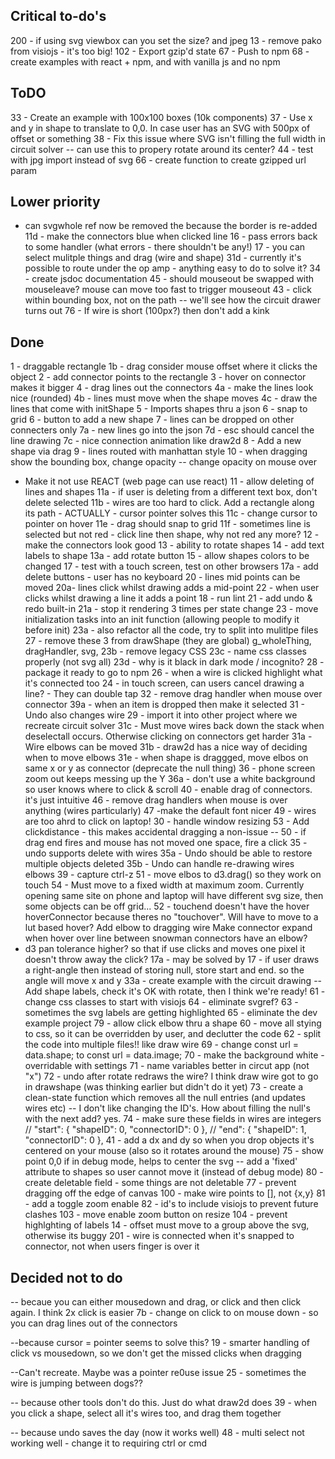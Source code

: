 ## Critical to-do's
200 - if using svg viewbox can you set the size? and jpeg
13 - remove pako from visiojs - it's too big!
102 - Export gzip'd state
67 - Push to npm
68 - create examples with react + npm, and with vanilla js and no npm

## ToDO
33 - Create an example with 100x100 boxes (10k components)
37 - Use x and y in shape to translate to 0,0. In case user has an SVG with 500px of offset or something
38 - Fix this issue where SVG isn't filling the full width in circuit solver
-- can use this to propery rotate around its center?
44 - test with jpg import instead of svg
66 - create function to create gzipped url param


## Lower priority
- can svgwhole ref now be removed the because the border is re-added
11d - make the connectors blue when clicked line
16 - pass errors back to some handler (what errors - there shouldn't be any!)
17 - you can select mulitple things and drag (wire and shape)
31d - currently it's possible to route under the op amp - anything easy to do to solve it?
34 - create jsdoc documentation
45 - should mouseout be swapped with mouseleave? mouse can move too fast to trigger mouseout
43 - click within bounding box, not on the path -- we'll see how the circuit drawer turns out
76 - If wire is short (100px?) then don't add a kink


## Done
1 - draggable rectangle
1b - drag consider mouse offset where it clicks the object
2 - add connector points to the rectangle
3 - hover on connector makes it bigger
4 - drag lines out the connectors
4a - make the lines look nice (rounded)
4b - lines must move when the shape moves
4c - draw the lines that come with initShape
5 - Imports shapes thru a json
6 - snap to grid
6 - button to add a new shape
7 - lines can be dropped on other connecters only
7a - new lines go into the json
7d - esc should cancel the line drawing
7c - nice connection animation like draw2d
8 - Add a new shape via drag
9 - lines routed with manhattan style
10 - when dragging show the bounding box, change opacity
-- change opacity on mouse over
- Make it not use REACT (web page can use react)
11 - allow deleting of lines and shapes
11a - if user is deleting from a different text box, don't delete selected
11b - wires are too hard to click. Add a rectangle along its path - ACTUALLY - cursor pointer solves this
11c - change cursor to pointer on hover
11e - drag should snap to grid
11f - sometimes line is selected but not red - click line then shape, why not red any more?
12 - make the connectors look good
13 - ability to rotate shapes
14 - add text labels to shape
13a - add rotate button
15 - allow shapes colors to be changed
17 - test with a touch screen, test on other browsers
17a - add delete buttons - user has no keyboard
20 - lines mid points can be moved
20a- lines click whilst drawing adds a mid-point
22 - when user clicks whilst drawing a line it adds a point
18 - run lint
21 - add undo & redo built-in
21a  - stop it rendering 3 times per state change
23 - move initialization tasks into an init function (allowing people to modify it before init)
23a - also refactor all the code, try to split into mulitlpe files
27 - remove these 3 from drawShape (they are global)
          g_wholeThing,
          dragHandler,
          svg,
23b - remove legacy CSS
23c - name css classes properly (not svg all)
23d - why is it black in dark mode / incognito?
28 - package it ready to go to npm
26 - when a wire is clicked highlight what it's connected too
24 - in touch screen, can users cancel drawing a line? - They can double tap
32 - remove drag handler when mouse over connector
39a - when an item is dropped then make it selected
31 - Undo also changes wire
29 - import it into other project where we recreate circuit solver
31c - Must move wires back down the stack when deselectall occurs. Otherwise clicking on connectors get harder
31a - Wire elbows can be moved
31b - draw2d has a nice way of deciding when to move elbows
31e - when shape is draggged, move elbos on same x or y as connector (deprecate the null thing)
36 - phone screen zoom out keeps messing up the Y
36a - don't use a white background so user knows where to click & scroll
40 - enable drag of connectors. it's just intuitive
46 - remove drag handlers when mouse is over anything (wires particularly)
47  -make the default font nicer
49 - wires are too ahrd to click on laptop!
30 - handle window resizing
53 - Add clickdistance - this makes accidental dragging a non-issue
-- 50 - if drag end fires and mouse has not moved one space, fire a click
35 - undo supports delete with wires
35a - Undo should be able to restore multiple objects deleted
35b - Undo can handle re-drawing wires elbows
39 - capture ctrl-z
51 - move elbos to d3.drag() so they work on touch
54 - Must move to a fixed width at maximum zoom. Currently opening same site on phone and laptop will have different svg size, then some objects can be off grid...
52 - touchend doesn't have the hover hoverConnector because theres no "touchover". Will have to move to a lut based hover?
Add elbow to dragging wire
Make connector expand when hover over
line between snowman connectors have an elbow?
- d3 pan tolerance higher? so that if use clicks and moves one pixel it doesn't throw away the click?
17a - may be solved by 17 - if user draws a right-angle then instead of storing null, store start and end. so the angle will move x and y
33a - create example with the circuit drawing
-- Add shape labels, check it's OK with rotate, then I think we're ready!
61 - change css classes to start with visiojs
64 - eliminate svgref?
63 - sometimes the svg labels are getting highlighted
65 - eliminate the dev example project
79 - allow click elbow thru a shape
60 - move all stying to css, so it can be overridden by user, and declutter the code
62 - split the code into multiple files!! like draw wire
69 - change   const url = data.shape; to   const url = data.image;
70 - make the background white - overridable with settings
71 - name variables better in circut app (not "x")
72 - undo after rotate redraws the wire? I think draw wire got to go in drawshape (was thinking earlier but didn't do it yet)
73 - create a clean-state function which removes all the null entries (and updates wires etc)
-- I don't like changing the ID's. How about filling the null's with the next add? yes.
74 - make sure these fields in wires are integers
    //   "start": { "shapeID": 0, "connectorID": 0 },
    //   "end": { "shapeID": 1, "connectorID": 0 },
41 - add a dx and dy so when you drop objects it's centered on your mouse (also so it rotates around the mouse)
75 - show point 0,0 if in debug mode, helps to center the svg
--  add a 'fixed' attribute to shapes so user cannot move it (instead of debug mode)
80 - create deletable field - some things are not deletable
77 - prevent dragging off the edge of canvas
100 - make wire points to [], not {x,y}
81 - add a toggle zoom enable
82 - id's to include visiojs to prevent future clashes
103 - move enable zoom button on resize
104 - prevent highlghting of labels
14 - offset must move to a group above the svg, otherwise its buggy
201 - wire is connected when it's snapped to connector, not when users finger is over it


## Decided not to do
-- becaue you can either mousedown and drag, or click and then click again. I think 2x click is easier
7b - change on click to on mouse down - so you can drag lines out of the connectors

--because cursor = pointer seems to solve this?
19 - smarter handling of click vs mousedown, so we don't get the missed clicks when dragging

--Can't recreate. Maybe was a pointer re0use issue
25 - sometimes the wire is jumping between dogs??

-- because other tools don't do this. Just do what draw2d does
39 - when you click a shape, select all it's wires too, and drag them together

-- because undo saves the day (now it works well)
48 - multi select not working well - change it to requiring ctrl or cmd